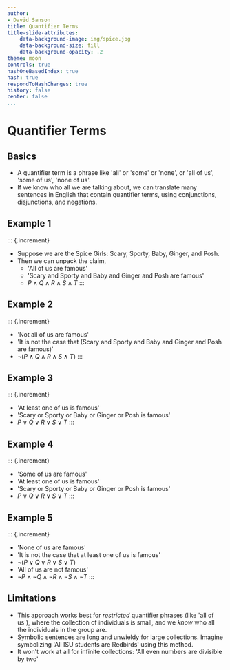 ```yaml
---
author:
- David Sanson
title: Quantifier Terms
title-slide-attributes:
    data-background-image: img/spice.jpg 
    data-background-size: fill
    data-background-opacity: .2
theme: moon
controls: true
hashOneBasedIndex: true
hash: true
respondToHashChanges: true
history: false
center: false
...
```


# Quantifier Terms

## Basics

-   A quantifier term is a phrase like 'all' or 'some' or 'none', or 'all of
    us', 'some of us', 'none of us'.
-   If we know who all we are talking about, we can translate many sentences in
    English that contain quantifier terms, using conjunctions, disjunctions,
    and negations.

## Example 1

::: {.increment}
-   Suppose we are the Spice Girls: Scary, Sporty, Baby, Ginger, and Posh.
-   Then we can unpack the claim,
    -   'All of us are famous'
    -   'Scary and Sporty and Baby and Ginger and Posh are famous'
    -   $P\wedge Q\wedge R\wedge S\wedge T$
:::

## Example 2

::: {.increment}
-   'Not all of us are famous'
-   'It is not the case that (Scary and Sporty and Baby and Ginger and Posh
    are famous)'
-   $\neg(P\wedge Q\wedge R\wedge S\wedge T)$
:::

## Example 3

::: {.increment}
-   'At least one of us is famous'
-   'Scary or Sporty or Baby or Ginger or Posh is famous'
-   $P\vee Q\vee R\vee S \vee T$
:::

## Example 4

::: {.increment}
-   'Some of us are famous'
-   'At least one of us is famous'
-   'Scary or Sporty or Baby or Ginger or Posh is famous'
-   $P\vee Q\vee R\vee S \vee T$
:::

## Example 5

::: {.increment}
-   'None of us are famous'
-   'It is not the case that at least one of us is famous'
-   $\neg(P\vee Q\vee R\vee S\vee T)$
-   'All of us are not famous'
-   $\neg P\wedge \neg Q\wedge \neg R\wedge \neg S\wedge \neg T$
:::

## Limitations

-   This approach works best for *restricted* quantifier phrases (like 'all of
    us'), where the collection of individuals is small, and we *know* who all
    the individuals in the group are.
-   Symbolic sentences are long and unwieldy for large collections. Imagine
    symbolizing 'All ISU students are Redbirds' using this method.
-   It won't work at all for infinite collections: 'All even numbers are
    divisible by two'

